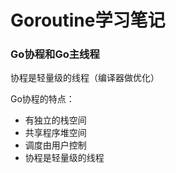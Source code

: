 # Goroutine学习笔记

### Go协程和Go主线程

协程是轻量级的线程（编译器做优化）

Go协程的特点：

- 有独立的栈空间
- 共享程序堆空间
- 调度由用户控制
- 协程是轻量级的线程

